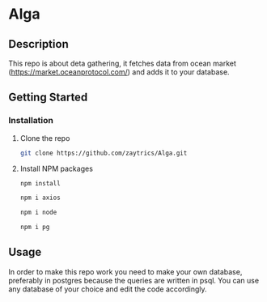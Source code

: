 # Alga

## Description

This repo is about deta gathering, it fetches data from ocean market (https://market.oceanprotocol.com/) and adds it to your database.

## Getting Started

### Installation

1. Clone the repo
   ```sh
   git clone https://github.com/zaytrics/Alga.git
   ```
2. Install NPM packages
   ```sh
   npm install
   ```
      ```sh
   npm i axios
   ```
      ```sh
   npm i node
   ```
      ```sh
   npm i pg
   ```
   

<!-- USAGE EXAMPLES -->

## Usage

In order to make this repo work you need to make your own database, preferably in postgres because the queries are written in psql. You can use any database of your choice and edit the code accordingly.
